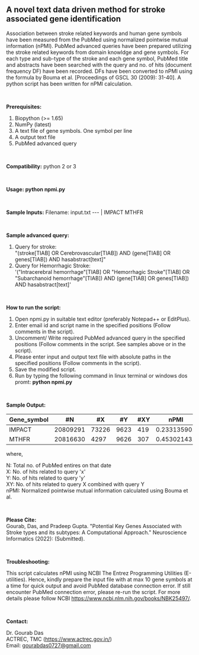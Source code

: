 ## A novel text data driven method for stroke associated gene identification

Association between stroke related keywords and human gene symbols have been measured from the PubMed using normalized pointwise mutual information (nPMI). PubMed advanced queries have been prepared utilizing the stroke related keywords from domain knowldge and gene symbols. For each type and sub-type of the stroke and each gene symbol, PubMed title and abstracts have been searched with the query and no. of hits (document frequency DF) have been recorded. DFs have been converted to nPMI using the formula by Bouma et al. [Proceedings of GSCL 30 (2009): 31-40]. A python script has been written for nPMI calculation.

<br/>

**Prerequisites:** <br/>
 
1. Biopython (>= 1.65) <br/>
2. NumPy (latest) <br/>
3. A text file of gene symbols. One symbol per line <br/>
4. A output text file <br/>
5. PubMed advanced query <br/>
 
<br/>

**Compatibility:**
        python 2 or 3

<br/>

**Usage:  python npmi.py**

<br/>

**Sample Inputs:**
Filename: input.txt
--- | 
IMPACT 
MTHFR 

<br/>

**Sample advanced query:**

1. Query for stroke: <br/>
"(stroke[TIAB] OR Cerebrovascular[TIAB]) AND (gene[TIAB] OR genes[TIAB]) AND hasabstract[text]" 
2. Query for Hemorrhagic Stroke:<br/>
'("Intracerebral hemorrhage"[TIAB] OR "Hemorrhagic Stroke"[TIAB] OR "Subarchanoid hemorrhage"[TIAB]) AND (gene[TIAB] OR genes[TIAB]) AND hasabstract[text]' 


<br/>

**How to run the script:**

1. Open npmi.py in suitable text editor (preferably Notepad++ or EditPlus). <br/> 
2. Enter email id and script name in the specified positions (Follow comments in the script). <br/>
3. Uncomment/ Write required PubMed advanced query in the specified positions (Follow comments in the script. See samples above or in the script). <br/>
4. Please enter input and output text file with absolute paths in the specified positions (Follow comments in the script). <br/>
5. Save the modified script. <br/>
6. Run by typing the following command in linux terminal or windows dos promt: **python npmi.py** <br/>

<br/>


**Sample Output:**

Gene_symbol | #N | #X | #Y | #XY | nPMI
--- | --- | --- | --- |--- |--- 
IMPACT | 20809291 | 73226 | 9623 | 419 | 0.233135901
MTHFR |	20816630 | 4297 | 9626 | 307 | 0.453021431


where,

N: Total no. of PubMed entires on that date <br/>
X: No. of hits related to query 'x' <br/>
Y: No. of hits related to query 'y' <br/>
XY: No. of hits related to query X combined with query Y <br/>
nPMI: Normalized pointwise mutual information calculated using Bouma et al.

<br/>

**Please Cite:** <br/>
Gourab, Das, and Pradeep Gupta. "Potential Key Genes Associated with Stroke types and its subtypes: A Computational Approach." Neuroscience Informatics (2022): (Submitted).

<br/>

**Troubleshooting:**

This script calculates nPMI using NCBI The Entrez Programming Utilities (E-utilities). Hence, kindly prepare the input file with at max 10 gene symbols at a time for quick output and avoid PubMed database connection error. If still encounter PubMed connection error, please re-run the script. For more details please follow NCBI https://www.ncbi.nlm.nih.gov/books/NBK25497/. 

<br/>

**Contact:**

Dr. Gourab Das <br/>
ACTREC, TMC (https://www.actrec.gov.in/) <br/>
Email: gourabdas0727@gmail.com

